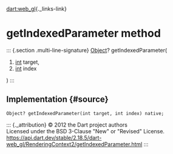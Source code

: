 [dart:web\_gl](../../dart-web_gl/dart-web_gl-library){._links-link}

getIndexedParameter method
==========================

::: {.section .multi-line-signature}
[Object](../../dart-core/object-class)? getIndexedParameter(

1.  [int](../../dart-core/int-class) target,
2.  [int](../../dart-core/int-class) index

)
:::

Implementation {#source}
--------------

``` {.language-dart data-language="dart"}
Object? getIndexedParameter(int target, int index) native;
```

::: {._attribution}
© 2012 the Dart project authors\
Licensed under the BSD 3-Clause \"New\" or \"Revised\" License.\
<https://api.dart.dev/stable/2.18.5/dart-web_gl/RenderingContext2/getIndexedParameter.html>
:::
